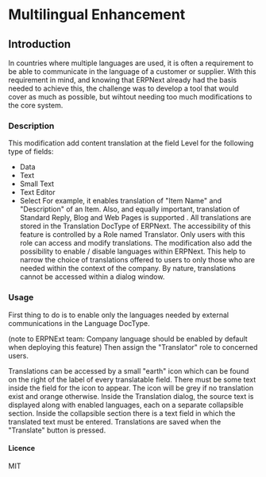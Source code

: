# Multilingual Enhancement

## Introduction

In countries where multiple languages are used, it is often a requirement to be able to communicate in the language of a customer or supplier.  With this requirement in mind, and knowing that ERPNext already had the basis needed to achieve this, the challenge was to develop a tool that would cover as much as possible, but wihtout needing too much modifications to the core system.

### Description

This modification add content translation at the field Level for the following type of fields:
* Data
* Text
* Small Text
* Text Editor
* Select
For example, it enables translation of "Item Name" and "Description" of an Item.  Also, and equally important, translation of Standard Reply, Blog and Web Pages is supported .  All translations are stored in the Translation DocType of ERPNext.  The accessibility of this feature is controlled by a Role named Translator.  Only users with this role can access and modify translations.
The modification also add the possibility to enable / disable languages within ERPNext.  This help to narrow the choice of translations offered to users to only those who are needed within the context of the company.
By nature, translations cannot be accessed within a dialog window.

### Usage

First thing to do is to enable only the languages needed by external communications in the Language DocType.

(note to ERPNExt team: Company language should be enabled by default when deploying this feature)
Then assign the "Translator" role to concerned users.

Translations can be accessed by a small "earth" icon which can be found on the right of the label of every translatable field.  There must be some text inside the field for the icon to appear.  The icon will be grey if no translation exist and orange otherwise.
Inside the Translation dialog, the source text is displayed along with enabled languages, each on a separate collapsible section.  Inside the collapsible section there is a text field in which the translated text must be entered.  Translations are saved when the "Translate" button is pressed.

#### Licence

MIT
